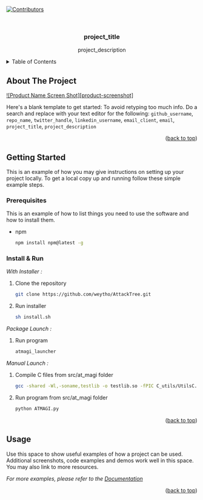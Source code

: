 <div id="top"></div>

[![Contributors][contributors-shield]][contributors-url]

<!-- PROJECT LOGO -->
<br />
<h3 align="center">project_title</h3>

  <p align="center">
    project_description
  </p>
</div>

<!-- TABLE OF CONTENTS -->
<details>
  <summary>Table of Contents</summary>
  <ol>
    <li><a href="#about-the-project">About The Project</a></li>
    <li><a href="#installation">Installation</a></li>
    <li><a href="#usage">Usage</a></li>
  </ol>
</details>

<!-- ABOUT THE PROJECT -->
## About The Project

[![Product Name Screen Shot][product-screenshot]](https://github.com/weytho/AttackTree)

Here's a blank template to get started: To avoid retyping too much info. Do a search and replace with your text editor for the following: `github_username`, `repo_name`, `twitter_handle`, `linkedin_username`, `email_client`, `email`, `project_title`, `project_description`

<p align="right">(<a href="#top">back to top</a>)</p>


<!-- GETTING STARTED -->
## Getting Started

This is an example of how you may give instructions on setting up your project locally.
To get a local copy up and running follow these simple example steps.

### Prerequisites

This is an example of how to list things you need to use the software and how to install them.
* npm
  ```sh
  npm install npm@latest -g
  ```

### Install & Run

_With Installer :_

1. Clone the repository
   ```sh
   git clone https://github.com/weytho/AttackTree.git
   ```
2. Run installer
   ```sh
   sh install.sh
   ```

_Package Launch :_

1. Run program
   ```sh
   atmagi_launcher
   ```

_Manual Launch :_

1. Compile C files from src/at_magi folder
   ```sh
   gcc -shared -Wl,-soname,testlib -o testlib.so -fPIC C_utils/UtilsC.c -ljson-c
   ```
2. Run program from src/at_magi folder
   ```sh
   python ATMAGI.py
   ```

<p align="right">(<a href="#top">back to top</a>)</p>

<!-- USAGE EXAMPLES -->
## Usage

Use this space to show useful examples of how a project can be used. Additional screenshots, code examples and demos work well in this space. You may also link to more resources.

_For more examples, please refer to the [Documentation](https://github.com/weytho/AttackTree/blob/main/documentation.pdf)_

<p align="right">(<a href="#top">back to top</a>)</p>

<!-- MARKDOWN LINKS & IMAGES -->
<!-- https://www.markdownguide.org/basic-syntax/#reference-style-links -->
[contributors-shield]: https://img.shields.io/github/contributors/weytho/AttackTree.svg?style=for-the-badge
[contributors-url]: https://github.com/weytho/AttackTree/graphs/contributors
